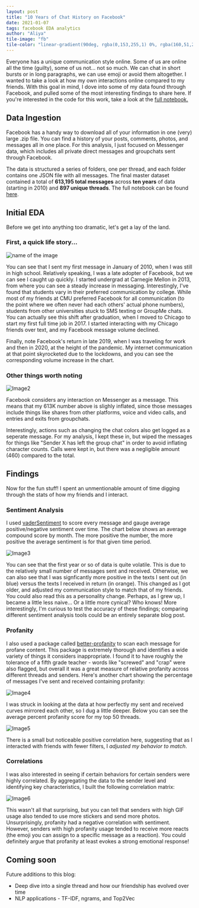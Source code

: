 ```yaml
---
layout: post
title: "10 Years of Chat History on Facebook"
date: 2021-01-07
tags: facebook EDA analytics
author: "Aliya"
tile-image: "fb"
tile-color: "linear-gradient(90deg, rgba(0,153,255,1) 0%, rgba(160,51,255,1) 60%, rgba(255,82,128,1) 90%, rgba(255,112,97,1) 100%);"
---
```


Everyone has a unique communication style online. Some of us are online all the time (guilty), some of us not... not so much. We can chat in short bursts or in long paragraphs, we can use emoji or avoid them altogether. I wanted to take a look at how my own interactions online compared to my friends. With this goal in mind, I dove into some of my data found through Facebook, and pulled some of the most interesting findings to share here. If you're interested in the code for this work, take a look at the [full notebook.](https://github.com/aliya-zee/facebook-analytics/blob/main/Facebook%20Analytics.ipynb)

## Data Ingestion
Facebook has a handy way to download all of your information in one (very) large .zip file. You can find a history of your posts, comments, photos, and messages all in one place. For this analysis, I just focused on Messenger data, which includes all private direct messages and groupchats sent through Facebook.

The data is structured a series of folders, one per thread, and each folder contains one JSON file with all messages. The final master dataset contained a total of **613,195 total messages** across **ten years** of data (starting in 2010) and **897 unique threads**. The full notebook can be found [here](https://github.com/aliya-zee/facebook-analytics/blob/main/Messenger%20Pre-Processing.ipynb).

## Initial EDA
Before we get into anything too dramatic, let's get a lay of the land.

### First, a quick life story...

![name of the image]({{site.url}}/assets/facebook-data/image-1-total-messages.png)

You can see that I sent my first message in January of 2010, when I was still in high school. Relatively speaking, I was a late adopter of Facebook, but we can see I caught up quickly. I started undergrad at Carnegie Mellon in 2013, from where you can see a steady increase in messaging. Interestingly, I've found that students vary in their preferred communication by college. While most of my friends at CMU preferred Facebook for all communication (to the point where we often never had each others' actual phone numbers), students from other universities stuck to SMS texting or GroupMe chats. You can actually see this shift after graduation, when I moved to Chicago to start my first full time job in 2017. I started interacting with my Chicago friends over text, and my Facebook message volume declined.

Finally, note Facebook's return in late 2019, when I was traveling for work and then in 2020, at the height of the pandemic. My internet communication at that point skyrocketed due to the lockdowns, and you can see the corresponding volume increase in the chart.

### Other things worth noting
![Image2]({{site.url}}/assets/facebook-data/image-2-total-messages-by-content-type.png)

Facebook considers any interaction on Messenger as a message. This means that my 613K number above is slighly inflated, since those messages include things like shares from other platforms, voice and video calls, and entries and exits from groupchats.

Interestingly, actions such as changing the chat colors also get logged as a seperate message.
For my analysis, I kept these in, but wiped the messages for things like "Sender X has left the group chat" in order to avoid inflating character counts. Calls were kept in, but there was a negligible amount (460) compared to the total.

## Findings
Now for the fun stuff! I spent an unmentionable amount of time digging through the stats of how my friends and I interact.

### Sentiment Analysis
I used [vaderSentiment](https://pypi.org/project/vaderSentiment/) to score every message and gauge average positive/negative sentiment over time. The chart below shows an average compound score by month. The more positive the number, the more positive the average sentiment is for that given time period.

![Image3]({{site.url}}/assets/facebook-data/image-3-sentiment-scores.png)

You can see that the first year or so of data is quite volatile. This is due to the relatively small number of messages sent and received. Otherwise, we can also see that I was signficantly more positive in the texts I sent out (in blue) versus the texts I received in return (in orange). This changed as I got older, and adjusted my communication style to match that of my friends. You could also read this as a personality change. Perhaps, as I grew up, I became a little less naive... Or a little more cynical? Who knows! More interestingly, I'm curious to test the accuracy of these findings; comparing different sentiment analysis tools could be an entirely separate blog post.

### Profanity
I also used a package called [better-profanity](https://pypi.org/project/better-profanity/) to scan each message for profane content. This package is extremely thorough and identifies a wide variety of things it considers inappropriate. I found it to have roughly the tolerance of a fifth grade teacher - words like "screwed" and "crap" were also flagged, but overall it was a great measure of relative profanity across different threads and senders. Here's another chart showing the percentage of messages I've sent and received containing profanity:

![Image4]({{site.url}}/assets/facebook-data/image-4-profanity.png)

I was struck in looking at the data at how perfectly my sent and received curves mirrored each other, so I dug a little deeper. Below you can see the average percent profanity score for my top 50 threads.

![Image5]({{site.url}}/assets/facebook-data/image-5-profanity-by-thread.png)

There is a small but noticeable positive correlation here, suggesting that as I interacted with friends with fewer filters, I _adjusted my behavior to match_.

### Correlations
I was also interested in seeing if certain behaviors for certain senders were highly correlated. By aggregating the data to the sender level and identifying key characteristics, I built the following correlation matrix:

![Image6]({{site.url}}/assets/facebook-data/image-6-correlations.png)

This wasn't all that surprising, but you can tell that senders with high GIF usage also tended to use more stickers and send more photos. Unsurprisingly, profanity had a negative correlation with sentiment. However, senders with high profanity usage tended to receive more reacts (the emoji you can assign to a specific message as a reaction). You could definitely argue that profanity at least evokes a strong emotional response!

## Coming soon
Future additions to this blog:
* Deep dive into a single thread and how our friendship has evolved over time
* NLP applications - TF-IDF, ngrams, and Top2Vec

